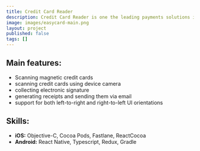 ```yaml
---
title: Credit Card Reader
description: Credit Card Reader is one the leading payments solutions in Israel that lets small business opperate quick payments. We built both iOS and Android version of the application and successfully faced the challange of integration with various custom hardware, including magnetic card swipers.
image: images/easycard-main.png
layout: project
published: false
tags: []
---
```


## Main features:

- Scanning magnetic credit cards
- scanning credit cards using device camera
- collecting electronic signature
- generating receipts and sending them via email
- support for both left-to-right and right-to-left UI orientations

## Skills:

- **iOS:** Objective-C, Cocoa Pods, Fastlane, ReactCocoa
- **Android:** React Native, Typescript, Redux, Gradle
